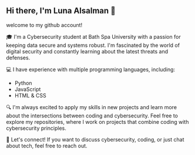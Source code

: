 ## Hi there, I'm Luna Alsalman 👋
welcome to my github account! 

🎓 I'm a Cybersecurity student at Bath Spa University with a passion for keeping data secure and systems robust. I'm fascinated by the world of digital security and constantly learning about the latest threats and defenses.

💻 I have experience with multiple programming languages, including:
- Python
- JavaScript
- HTML & CSS


🔍 I'm always excited to apply my skills in new projects and learn more about the intersections between coding and cybersecurity. Feel free to explore my repositories, where I work on projects that combine coding with cybersecurity principles.

💬 Let's connect! If you want to discuss cybersecurity, coding, or just chat about tech, feel free to reach out.

<!--
**theLunaverse/theLunaverse** is a ✨ _special_ ✨ repository because its `README.md` (this file) appears on your GitHub profile.

Here are some ideas to get you started:

- 🔭 I’m currently working on ...
- 🌱 I’m currently learning ...
- 👯 I’m looking to collaborate on ...
- 🤔 I’m looking for help with ...
- 💬 Ask me about ...
- 📫 How to reach me: ...
- 😄 Pronouns: ...
- ⚡ Fun fact: ...
-->
